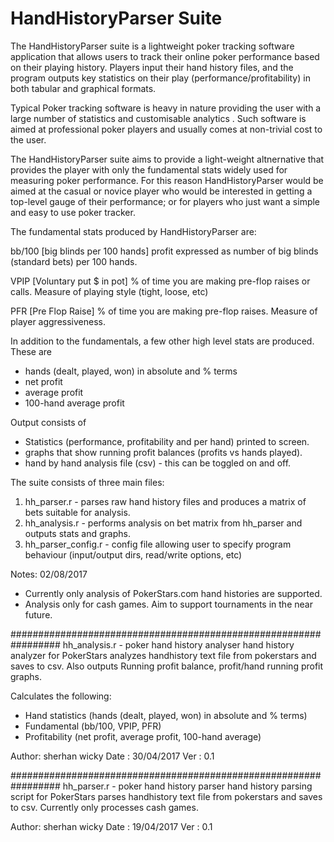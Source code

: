 # HandHistoryParser Suite

The HandHistoryParser suite is a lightweight poker tracking software application that allows users to track their online poker performance based on their playing history. Players input their hand history files, and the program outputs key statistics on their play (performance/profitability) in both tabular and graphical formats.

Typical Poker tracking software is heavy in nature providing the user with a large number of statistics and customisable analytics . Such software is aimed at professional poker players and usually comes at non-trivial cost to the user.

The HandHistoryParser suite aims to provide a light-weight altnernative that provides the player with only the fundamental stats widely used for measuring poker performance. For this reason HandHistoryParser would be aimed at the casual or novice player who would be interested in getting a top-level gauge of their performance; or for players who just want a simple and easy to use poker tracker.

The fundamental stats produced by HandHistoryParser are:

bb/100 [big blinds per 100 hands]
profit expressed as number of big blinds (standard bets) per 100 hands.

VPIP [Voluntary put $ in pot]
% of time you are making pre-flop raises or calls. Measure of playing style (tight, loose, etc)

PFR  [Pre Flop Raise]
% of time you are making pre-flop raises. Measure of player aggressiveness.

In addition to the fundamentals, a few other high level stats are produced. These are

- hands (dealt, played, won) in absolute and % terms 
- net profit
- average profit
- 100-hand average profit 

Output consists of 
- Statistics (performance, profitability and per hand) printed to screen.
- graphs that show running profit balances (profits vs hands played).
- hand by hand analysis file (csv) - this can be toggled on and off.

The suite consists of three main files:

1. hh_parser.r        - parses raw hand history files and produces a matrix of bets suitable for analysis.
2. hh_analysis.r      - performs analysis on bet matrix from hh_parser and outputs stats and graphs.
3. hh_parser_config.r - config file allowing user to specify program behaviour (input/output dirs, read/write options, etc)

Notes:
02/08/2017 
- Currently only analysis of PokerStars.com hand histories are supported.
- Analysis only for cash games. Aim to support tournaments in the near future. 

#################################################################
hh_analysis.r - poker hand history analyser
hand history analyzer for PokerStars
analyzes handhistory text file from pokerstars and
saves to csv. Also outputs Running profit balance, profit/hand
running profit graphs.

Calculates the following:
 - Hand statistics (hands (dealt, played, won) in absolute and % terms)
 - Fundamental (bb/100, VPIP, PFR)
 - Profitability (net profit, average profit, 100-hand average) 

 Author: sherhan wicky
 Date  : 30/04/2017
 Ver   : 0.1

#################################################################
 hh_parser.r - poker hand history parser
 hand history parsing script for PokerStars
 parses handhistory text file from pokerstars and
 saves to csv. Currently only processes cash games.

 Author: sherhan wicky
 Date  : 19/04/2017
 Ver   : 0.1

